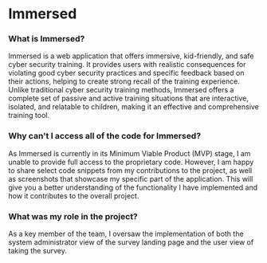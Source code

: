 <h1>Immersed</h1>

<h3>What is Immersed?</h3>
<p>
Immersed is a web application that offers immersive, kid-friendly, and safe cyber security training. It provides users with realistic consequences for violating good cyber security practices and specific feedback based on their actions, helping to create strong recall of the training experience. Unlike traditional cyber security training methods, Immersed offers a complete set of passive and active training situations that are interactive, isolated, and relatable to children, making it an effective and comprehensive training tool.
</p>

<h3>Why can't I access all of the code for Immersed?</h3>
<p>
As Immersed is currently in its Minimum Viable Product (MVP) stage, I am unable to provide full access to the proprietary code. However, I am happy to share select code snippets from my contributions to the project, as well as screenshots that showcase my specific part of the application. This will give you a better understanding of the functionality I have implemented and how it contributes to the overall project.
</p>

<h3>What was my role in the project?</h3>
<p>
As a key member of the team, I oversaw the implementation of both the system administrator view of the survey landing page and the user view of taking the survey.
</p>
